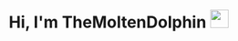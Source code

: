 <h1 align="center">Hi, I'm TheMoltenDolphin</a>
<img src="https://github.com/blackcater/blackcater/raw/main/images/Hi.gif" height="32"/></h1>

